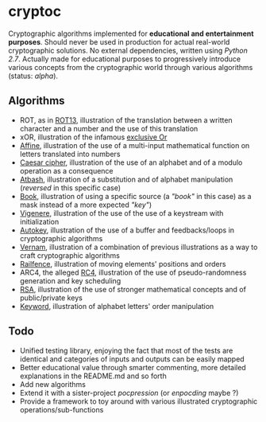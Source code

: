 cryptoc
=======

Cryptographic algorithms implemented for **educational and entertainment purposes**. Should never be used in production for actual real-world cryptographic solutions. No external dependencies, written using _Python 2.7_. Actually made for educational purposes to progressively introduce various concepts from the cryptographic world through various algorithms (status: _alpha_).

Algorithms
----------

- ROT, as in [ROT13](https://en.wikipedia.org/wiki/ROT13), illustration of the translation between a written character and a number and the use of this translation
- xOR, illustration of the infamous [exclusive Or](https://en.wikipedia.org/wiki/Exclusive_or)
- [Affine](https://en.wikipedia.org/wiki/Affine_cipher), illustration of the use of a multi-input mathematical function on letters translated into numbers
- [Caesar cipher](https://en.wikipedia.org/wiki/Caesar_cipher), illustration of the use of an alphabet and of a modulo operation as a consequence
- [Atbash](https://en.wikipedia.org/wiki/Atbash), illustration of a substitution and of alphabet manipulation (_reversed_ in this specific case)
- [Book](https://en.wikipedia.org/wiki/Book_cipher), illustration of using a specific source (a _"book"_ in this case) as a mask instead of a more expected _"key"_)
- [Vigenere](https://en.wikipedia.org/wiki/Vigenere_cipher), illustration of the use of the use of a keystream with initialization
- [Autokey](https://en.wikipedia.org/wiki/Autokey_cipher), illustration of the use of a buffer and feedbacks/loops in cryptographic algorithms
- [Vernam](https://en.wikipedia.org/wiki/Gilbert_Vernam#The_Vernam_cipher), illustration of a combination of previous illustrations as a way to craft cryptographic algorithms
- [Railfence](https://en.wikipedia.org/wiki/Rail_fence_cipher), illustration of moving elements' positions and orders
- ARC4, the alleged [RC4](https://en.wikipedia.org/wiki/RC4), illustration of the use of pseudo-randomness generation and key scheduling
- [RSA](https://en.wikipedia.org/wiki/RSA_(cryptosystem)), illustration of the use of stronger mathematical concepts and of public/private keys
- [Keyword](https://en.wikipedia.org/wiki/Keyword_cipher), illustration of alphabet letters' order manipulation

Todo
----

- Unified testing library, enjoying the fact that most of the tests are identical and categories of inputs and outputs can be easily mapped
- Better educational value through smarter commenting, more detailed explanations in the README.md and so forth
- Add new algorithms
- Extend it with a sister-project _pocpression_ (or _enpocding_ maybe ?)
- Provide a framework to toy around with various illustrated cryptographic operations/sub-functions